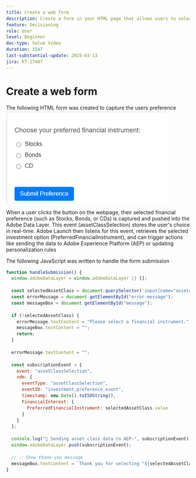 ```yaml
---
title: Create a web form
description: Create a form in your HTML page that allows users to select their investment preference
feature: Decisioning
role: User
level: Beginner
doc-type: Value Video
duration: 1547
last-substantial-update: 2025-03-13
jira: KT-17487
---
```

# Create a web form

The following HTML form was created to capture the users preference
![html-form](assets/web-form.png)

When a user clicks the button on the webpage, their selected financial preference (such as Stocks, Bonds, or CDs) is captured and pushed into the Adobe Data Layer. This event (assetClassSelection) stores the user's choice in real-time. Adobe Launch then listens for this event, retrieves the selected investment option (PreferredFinancialInstrument), and can trigger actions like sending the data to Adobe Experience Platform (AEP) or updating personalization rules

The following JavaScript was written to handle the form submission

```javascript
function handleSubmission() {
  window.adobeDataLayer = window.adobeDataLayer || [];

  const selectedAssetClass = document.querySelector('input[name="assetclass"]:checked');
  const errorMessage = document.getElementById("error-message");
  const messageBox = document.getElementById("message");

  if (!selectedAssetClass) {
    errorMessage.textContent = "Please select a financial instrument.";
    messageBox.textContent = "";
    return;
  }

  errorMessage.textContent = "";

  const subscriptionEvent = {
    event: "assetClassSelection",
    xdm: {
      eventType: "assetClassSelection",
      eventID: "investment_preference_event",
      timestamp: new Date().toISOString(),
      FinancialInterest: {
        PreferredFinancialInstrument: selectedAssetClass.value
      }
    }
  };

  console.log("📩 Sending asset class data to AEP:", subscriptionEvent);
  window.adobeDataLayer.push(subscriptionEvent);

  // ✅ Show thank-you message
  messageBox.textContent = `Thank you for selecting "${selectedAssetClass.value}". We'll use this to personalize your experience.`;
}
```
